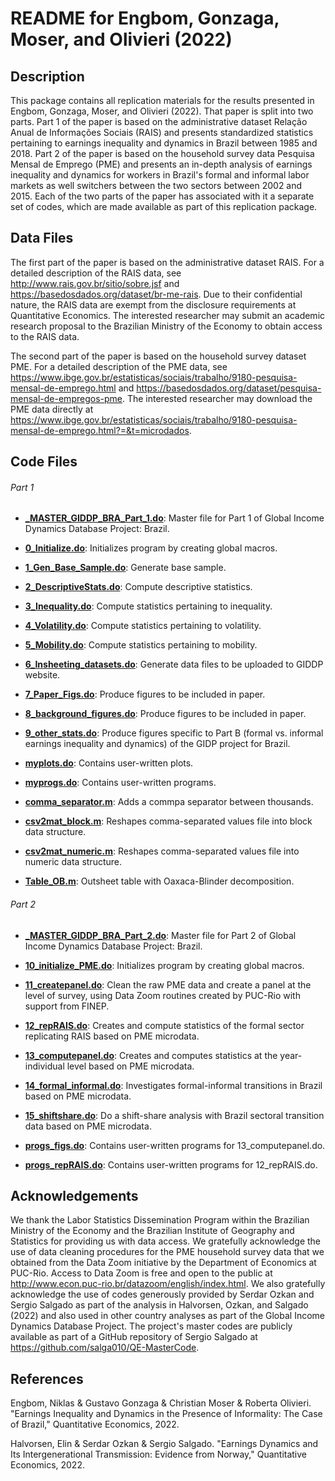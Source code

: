 # README for Engbom, Gonzaga, Moser, and Olivieri (2022)


## Description

This package contains all replication materials for the results presented in Engbom, Gonzaga, Moser, and Olivieri (2022). That paper is split into two parts. Part 1 of the paper is based on the administrative dataset Relação Anual de Informações Sociais (RAIS) and presents standardized statistics pertaining to earnings inequality and dynamics in Brazil between 1985 and 2018. Part 2 of the paper is based on the household survey data Pesquisa Mensal de Emprego (PME) and presents an in-depth analysis of earnings inequality and dynamics for workers in Brazil's formal and informal labor markets as well switchers between the two sectors between 2002 and 2015. Each of the two parts of the paper has associated with it a separate set of codes, which are made available as part of this replication package.


## Data Files

The first part of the paper is based on the administrative dataset RAIS. For a detailed description of the RAIS data, see http://www.rais.gov.br/sitio/sobre.jsf and https://basedosdados.org/dataset/br-me-rais. Due to their confidential nature, the RAIS data are exempt from the disclosure requirements at Quantitative Economics. The interested researcher may submit an academic research proposal to the Brazilian Ministry of the Economy to obtain access to the RAIS data.

The second part of the paper is based on the household survey dataset PME. For a detailed description of the PME data, see https://www.ibge.gov.br/estatisticas/sociais/trabalho/9180-pesquisa-mensal-de-emprego.html and https://basedosdados.org/dataset/pesquisa-mensal-de-empregos-pme. The interested researcher may download the PME data directly at https://www.ibge.gov.br/estatisticas/sociais/trabalho/9180-pesquisa-mensal-de-emprego.html?=&t=microdados.


## Code Files

###### Part 1

- **[_MASTER_GIDDP_BRA_Part_1.do](_MASTER_GIDDP_BRA_Part_1.do)**: Master file for Part 1 of Global Income Dynamics Database Project: Brazil.

- **[0_Initialize.do](0_Initialize.do)**: Initializes program by creating global macros.

- **[1_Gen_Base_Sample.do](1_Gen_Base_Sample.do)**: Generate base sample.

- **[2_DescriptiveStats.do](2_DescriptiveStats.do)**: Compute descriptive statistics.

- **[3_Inequality.do](3_Inequality.do)**: Compute statistics pertaining to inequality.

- **[4_Volatility.do](4_Volatility.do)**: Compute statistics pertaining to volatility.

- **[5_Mobility.do](5_Mobility.do)**: Compute statistics pertaining to mobility.

- **[6_Insheeting_datasets.do](6_Insheeting_datasets.do)**: Generate data files to be uploaded to GIDDP website.

- **[7_Paper_Figs.do](7_Paper_Figs.do)**: Produce figures to be included in paper.

- **[8_background_figures.do](8_background_figures.do)**: Produce figures to be included in paper.

- **[9_other_stats.do](9_other_stats.do)**: Produce figures specific to Part B (formal vs. informal earnings inequality and dynamics) of the GIDP project for Brazil.

- **[myplots.do](myplots.do)**: Contains user-written plots.

- **[myprogs.do](myprogs.do)**: Contains user-written programs.

- **[comma_separator.m](comma_separator.m)**: Adds a commpa separator between thousands.

- **[csv2mat_block.m](csv2mat_block.m)**: Reshapes comma-separated values file into block data structure.

- **[csv2mat_numeric.m](csv2mat_numeric.m)**: Reshapes comma-separated values file into numeric data structure.

- **[Table_OB.m](Table_OB.m)**: Outsheet table with Oaxaca-Blinder decomposition.

###### Part 2

- **[_MASTER_GIDDP_BRA_Part_2.do](_MASTER_GIDDP_BRA_Part_2.do)**: Master file for Part 2 of Global Income Dynamics Database Project: Brazil.

- **[10_initialize_PME.do](10_initialize_PME.do)**: Initializes program by creating global macros.

- **[11_createpanel.do](11_createpanel.do)**: Clean the raw PME data and create a panel at the level of survey, using Data Zoom routines created by PUC-Rio with support from FINEP.

- **[12_repRAIS.do](12_repRAIS.do)**: Creates and compute statistics of the formal sector replicating RAIS based on PME microdata.

- **[13_computepanel.do](13_computepanel.do)**: Creates and computes statistics at the year-individual level based on PME microdata.

- **[14_formal_informal.do](14_formal_informal.do)**: Investigates formal-informal transitions in Brazil based on PME microdata.

- **[15_shiftshare.do](15_shiftshare.do)**: Do a shift-share analysis with Brazil sectoral transition data based on PME microdata.

- **[progs_figs.do](progs_figs.do)**: Contains user-written programs for 13_computepanel.do.

- **[progs_repRAIS.do](progs_repRAIS.do)**: Contains user-written programs for 12_repRAIS.do.


## Acknowledgements

We thank the Labor Statistics Dissemination Program within the Brazilian Ministry of the Economy and the Brazilian Institute of Geography and Statistics for providing us with data access. We gratefully acknowledge the use of data cleaning procedures for the PME household survey data that we obtained from the Data Zoom initiative by the Department of Economics at PUC-Rio. Access to Data Zoom is free and open to the public at http://www.econ.puc-rio.br/datazoom/english/index.html. We also gratefully acknowledge the use of codes generously provided by Serdar Ozkan and Sergio Salgado as part of the analysis in Halvorsen, Ozkan, and Salgado (2022) and also used in other country analyses as part of the Global Income Dynamics Database Project. The project's master codes are publicly available as part of a GitHub repository of Sergio Salgado at https://github.com/salga010/QE-MasterCode.


## References

Engbom, Niklas & Gustavo Gonzaga & Christian Moser & Roberta Olivieri. "Earnings Inequality and Dynamics in the Presence of Informality: The Case of Brazil," Quantitative Economics, 2022.

Halvorsen, Elin & Serdar Ozkan & Sergio Salgado. "Earnings Dynamics and Its Intergenerational Transmission: Evidence from Norway," Quantitative Economics, 2022.
